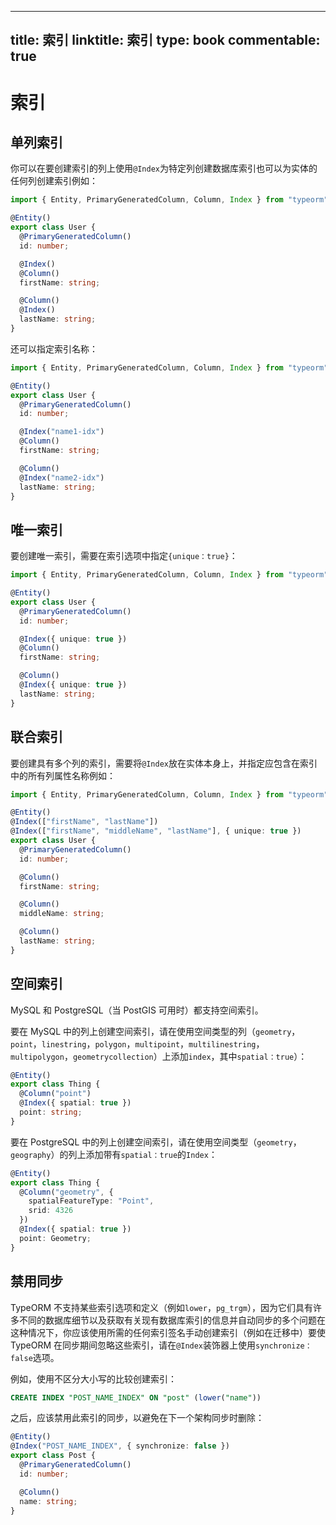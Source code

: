 
---
title: 索引
linktitle: 索引
type: book
commentable: true
---

# 索引

## 单列索引

你可以在要创建索引的列上使用`@Index`为特定列创建数据库索引也可以为实体的任何列创建索引例如：

```typescript
import { Entity, PrimaryGeneratedColumn, Column, Index } from "typeorm";

@Entity()
export class User {
  @PrimaryGeneratedColumn()
  id: number;

  @Index()
  @Column()
  firstName: string;

  @Column()
  @Index()
  lastName: string;
}
```

还可以指定索引名称：

```typescript
import { Entity, PrimaryGeneratedColumn, Column, Index } from "typeorm";

@Entity()
export class User {
  @PrimaryGeneratedColumn()
  id: number;

  @Index("name1-idx")
  @Column()
  firstName: string;

  @Column()
  @Index("name2-idx")
  lastName: string;
}
```

## 唯一索引

要创建唯一索引，需要在索引选项中指定`{unique：true}`：

```typescript
import { Entity, PrimaryGeneratedColumn, Column, Index } from "typeorm";

@Entity()
export class User {
  @PrimaryGeneratedColumn()
  id: number;

  @Index({ unique: true })
  @Column()
  firstName: string;

  @Column()
  @Index({ unique: true })
  lastName: string;
}
```

## 联合索引

要创建具有多个列的索引，需要将`@Index`放在实体本身上，并指定应包含在索引中的所有列属性名称例如：

```typescript
import { Entity, PrimaryGeneratedColumn, Column, Index } from "typeorm";

@Entity()
@Index(["firstName", "lastName"])
@Index(["firstName", "middleName", "lastName"], { unique: true })
export class User {
  @PrimaryGeneratedColumn()
  id: number;

  @Column()
  firstName: string;

  @Column()
  middleName: string;

  @Column()
  lastName: string;
}
```

## 空间索引

MySQL 和 PostgreSQL（当 PostGIS 可用时）都支持空间索引。

要在 MySQL 中的列上创建空间索引，请在使用空间类型的列（`geometry`，`point`，`linestring`，`polygon`，`multipoint`，`multilinestring`，`multipolygon`，`geometrycollection`）上添加`index`，其中`spatial：true`）：

```typescript
@Entity()
export class Thing {
  @Column("point")
  @Index({ spatial: true })
  point: string;
}
```

要在 PostgreSQL 中的列上创建空间索引，请在使用空间类型（`geometry`，`geography`）的列上添加带有`spatial：true`的`Index`：

```typescript
@Entity()
export class Thing {
  @Column("geometry", {
    spatialFeatureType: "Point",
    srid: 4326
  })
  @Index({ spatial: true })
  point: Geometry;
}
```

## 禁用同步

TypeORM 不支持某些索引选项和定义（例如`lower`，`pg_trgm`），因为它们具有许多不同的数据库细节以及获取有关现有数据库索引的信息并自动同步的多个问题在这种情况下，你应该使用所需的任何索引签名手动创建索引（例如在迁移中）要使 TypeORM 在同步期间忽略这些索引，请在`@Index`装饰器上使用`synchronize：false`选项。

例如，使用不区分大小写的比较创建索引：

```sql
CREATE INDEX "POST_NAME_INDEX" ON "post" (lower("name"))
```

之后，应该禁用此索引的同步，以避免在下一个架构同步时删除：

```ts
@Entity()
@Index("POST_NAME_INDEX", { synchronize: false })
export class Post {
  @PrimaryGeneratedColumn()
  id: number;

  @Column()
  name: string;
}
```

    